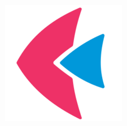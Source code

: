 <img src="assets/logo.png" style="animation: logo 0.9s cubic-bezier(0.25, 0.46, 0.45, 0.94) infinite alternate-reverse; transform: scale(1.2); @keyframes logo { 0% { transform: scale(1.2); } 100% { transform: scale(1.2); }}">
